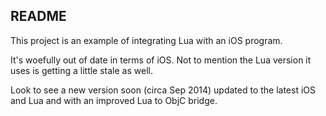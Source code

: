 
## README

This project is an example of integrating Lua with an iOS program.

It's woefully out of date in terms of iOS. Not to mention the Lua version
it uses is getting a little stale as well.

Look to see a new version soon (circa Sep 2014) updated to the latest iOS and Lua
and with an improved Lua to ObjC bridge.


